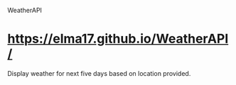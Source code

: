WeatherAPI
# https://elma17.github.io/WeatherAPI/
Display weather for next five days based on location provided.
